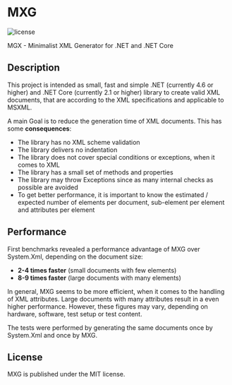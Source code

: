 # MXG
![license](https://img.shields.io/github/license/rabanti-github/mxg.svg)

MGX - Minimalist XML Generator for .NET and .NET Core

## Description

This project is intended as small, fast and simple .NET (currently 4.6 or higher) and .NET Core (currently 2.1 or higher) library to create valid XML documents, that are according to the XML specifications and applicable to MSXML.

A main Goal is to reduce the generation time of XML documents. This has some **consequences**:
* The library has no XML scheme validation
* The library delivers no indentation
* The library does not cover special conditions or exceptions, when it comes to XML
* The library has a small set of methods and properties
* The library may throw Exceptions since as many internal checks as possible are avoided
* To get better performance, it is important to know the estimated / expected number of elements per document, sub-element per element and attributes per element

## Performance

First benchmarks revealed a performance advantage of MXG over System.Xml, depending on the document size:
* **2-4 times faster** (small documents with few elements)
* **8-9 times faster** (large documents with many elements)

In general, MXG seems to be more efficient, when it comes to the handling of XML attributes. Large documents with many attributes result in a even higher performance.
However, these figures may vary, depending on hardware, software, test setup or test content.

The tests were performed by generating the same documents once by System.Xml and once by MXG.

## License
MXG is published under the MIT license.
